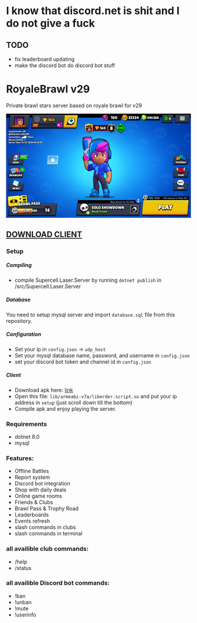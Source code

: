 # I know that discord.net is shit and I do not give a fuck

## TODO
- fix leaderboard updating
- make the discord bot do discord bot stuff

# RoyaleBrawl v29
Private brawl stars server based on royale brawl for v29

![Screenshot](https://github.com/Erder00/royale-brawl-v29/blob/main/screenshots/lobby.png)

## [DOWNLOAD CLIENT](https://mega.nz/file/h4JGEYxa#cVTFiG1lIFqFxsfl-VzAabzwMy-sDvqMVkN3OaE-1bA)

### Setup
##### Compiling
- compile Supercell.Laser.Server by running `dotnet publish` in /src/Supercell.Laser.Server
##### Database
You need to setup mysql server and import `database.sql` file from this repository.
##### Configuration
- Set your ip in `config.json` -> `udp_host`
- Set your mysql database name, password, and username in `config.json`
- set your discord bot token and channel id in `config.json`
##### Client
- Download apk here: [link](https://mega.nz/file/h4JGEYxa#cVTFiG1lIFqFxsfl-VzAabzwMy-sDvqMVkN3OaE-1bA)
- Open this file: `lib/armeabi-v7a/liberder.script.so` and put your ip address in `setup` (just scroll down till the bottom)
- Compile apk and enjoy playing the server.

### Requirements
- dotnet 8.0
- mysql

### Features:
- Offline Battles
- Report system
- Discord bot integration
- Shop with daily deals
- Online game rooms
- Friends & Clubs
- Brawl Pass & Trophy Road
- Leaderboards
- Events refresh
- slash commands in clubs
- slash commands in terminal

### all availible club commands:
- /help
- /status

### all availible Discord bot commands:
- !ban
- !unban
- !mute
- !userinfo